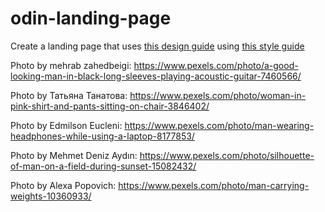 # odin-landing-page

Create a landing page that uses [this design guide](https://cdn.statically.io/gh/TheOdinProject/curriculum/81a5d553f4073e593d23a6ab00d50eef8620796d/foundations/html_css/project/imgs/01.png) using [this style guide](https://cdn.statically.io/gh/TheOdinProject/curriculum/a38403e7d81cc8305af16ac48985cfbde87834d6/foundations/html_css/flexbox/project-landing-page/imgs/02.png)

Photo by mehrab zahedbeigi: https://www.pexels.com/photo/a-good-looking-man-in-black-long-sleeves-playing-acoustic-guitar-7460566/

Photo by Татьяна Танатова: https://www.pexels.com/photo/woman-in-pink-shirt-and-pants-sitting-on-chair-3846402/

Photo by Edmilson Eucleni: https://www.pexels.com/photo/man-wearing-headphones-while-using-a-laptop-8177853/

Photo by Mehmet Deniz Aydın: https://www.pexels.com/photo/silhouette-of-man-on-a-field-during-sunset-15082432/

Photo by Alexa Popovich: https://www.pexels.com/photo/man-carrying-weights-10360933/